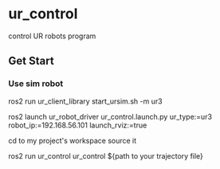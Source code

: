 # ur_control
control UR robots program

## Get Start
### Use sim robot
ros2 run ur_client_library start_ursim.sh -m ur3

ros2 launch ur_robot_driver ur_control.launch.py ur_type:=ur3 robot_ip:=192.168.56.101 launch_rviz:=true

cd to my project's workspace
source it

ros2 run ur_control ur_control ${path to your trajectory file}
